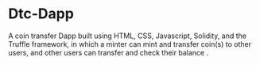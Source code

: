 # Dtc-Dapp
A coin transfer Dapp built using HTML, CSS, Javascript, Solidity, and the Truffle framework, in
which a minter can mint and transfer coin(s) to other users, and other users can transfer and check
their balance .
